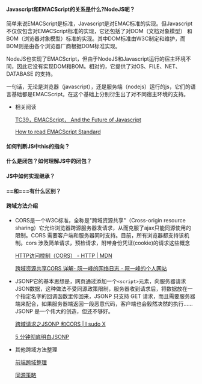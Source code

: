 #### Javascript和EMACScript的关系是什么?NodeJS呢？
简单来说EMACScript是标准，Javascript是对EMAC标准的实现。但Javascript不仅仅包含对EMACScript标准的实现，它还包括了对DOM（文档对象模型）
和BOM（浏览器对象模型）标准的实现。其中DOM标准由W3C制定和维护，而BOM则是由各个浏览器厂商根据DOM标准实现。
  
NodeJS也实现了EMACScript，但由于NodeJS和Javascript运行的宿主环境不同，因此它没有实现DOM和BOM。相对的，它提供了对OS、FILE、NET、DATABASE
的支持。
  
一句话，无论是浏览器（javascript），还是服务端（nodejs）运行的js，它们的语言基础都是EMACScript。在这个基础上分别衍生出了对不同宿主环境的支持。

- 相关阅读
    
  [TC39，EMACScript， And the Future of Javascript](https://ponyfoo.com/articles/tc39-ecmascript-proposals-future-of-javascript)
    
  [How to read EMACScript Standard](https://cauu.github.io/2017/07/How-to-read-ECMAScript-Specification/)
  
#### 如何判断JS中this的指向？

#### 什么是闭包？如何理解JS中的闭包？

#### JS中如何实现继承？

#### ==和===有什么区别？
#### 跨域方法介绍
- CORS是一个W3C标准，全称是"跨域资源共享"（Cross-origin resource sharing）它允许浏览器跨源服务器发请求，从而克服了ajax只能同源使用的限制。CORS 需要客户端和服务器同时支持。目前，所有浏览器都支持该机制。cors 涉及简单请求，预检请求，附带身份凭证(cookie)的请求这些概念   
 
	[HTTP访问控制（CORS） - HTTP | MDN](https://developer.mozilla.org/zh-CN/docs/Web/HTTP/Access_control_CORS)  
 
	[跨域资源共享CORS 详解- 阮一峰的网络日志 - 阮一峰的个人网站](http://www.ruanyifeng.com/blog/2016/04/cors.html)   
 
- JSONP它的基本思想是，网页通过添加一个`<script>`元素，向服务器请求JSON数据，这种做法不受同源政策限制，服务器收到请求后，将数据放在一个指定名字的回调函数里传回来，JSONP 只支持 GET 请求，而且需要服务器端来配合，如果服务器端返回一段恶意代码，客户端也会毅然决然的执行……JSONP 是一个伟大的创造，但还不够好。   
 
	[跨域请求之JSONP 和CORS | I sudo X](https://isudox.com/2016/09/24/cross-site-jsonp-and-cors/ "跨域请求之JSONP 和CORS | I sudo X")  
 
	[5 分钟彻底明白JSONP](https://tonghuashuo.github.io/blog/jsonp.html "5 分钟彻底明白JSONP")  
 
- 其他跨域方法整理  
 
	[前端跨域整理](https://zhuanlan.zhihu.com/p/24101549 "前端跨域整理")   
 
	[同源策略](http://javascript.ruanyifeng.com/bom/same-origin.html "同源策略")    
